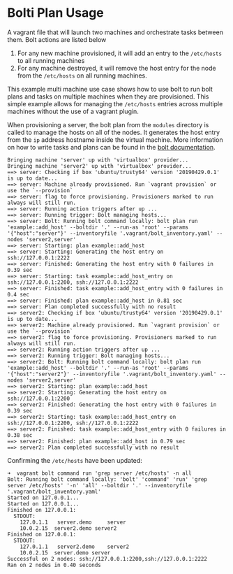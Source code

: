 # Bolti Plan Usage

A vagrant file that will launch two machines and orchestrate tasks between them. Bolt actions are listed below

1. For any new machine provisioned, it will add an entry to the `/etc/hosts` to all running machines
2. For any machine destroyed, it will remove the host entry for the node from the `/etc/hosts` on all running machines.

This example multi machine use case shows how to use bolt to run bolt plans and tasks on multiple machines when they are provisioned. This simple example allows for managing the `/etc/hosts` entries across multiple machines without the use of a vagrant plugin.

When provisioning a server, the bolt plan from the `modules` directory is called to manage the hosts on all of the nodes. It generates the host entry from the `ip` address hostname inside the virtual machine. More information on how to write tasks and plans can be found in the [bolt documentation](https://puppet.com/docs/bolt/latest/writing_tasks_and_plans.html).

~~~
Bringing machine 'server' up with 'virtualbox' provider...
Bringing machine 'server2' up with 'virtualbox' provider...
==> server: Checking if box 'ubuntu/trusty64' version '20190429.0.1' is up to date...
==> server: Machine already provisioned. Run `vagrant provision` or use the `--provision`
==> server: flag to force provisioning. Provisioners marked to run always will still run.
==> server: Running action triggers after up ...
==> server: Running trigger: Bolt managing hosts...
==> server: Bolt: Running bolt command locally: bolt plan run 'example::add_host' --boltdir '.' --run-as 'root' --params '{"host":"server"}' --inventoryfile '.vagrant/bolt_inventory.yaml' --nodes 'server2,server'
==> server: Starting: plan example::add_host
==> server: Starting: Generating the host entry on ssh://127.0.0.1:2222
==> server: Finished: Generating the host entry with 0 failures in 0.39 sec
==> server: Starting: task example::add_host_entry on ssh://127.0.0.1:2200, ssh://127.0.0.1:2222
==> server: Finished: task example::add_host_entry with 0 failures in 0.4 sec
==> server: Finished: plan example::add_host in 0.81 sec
==> server: Plan completed successfully with no result
==> server2: Checking if box 'ubuntu/trusty64' version '20190429.0.1' is up to date...
==> server2: Machine already provisioned. Run `vagrant provision` or use the `--provision`
==> server2: flag to force provisioning. Provisioners marked to run always will still run.
==> server2: Running action triggers after up ...
==> server2: Running trigger: Bolt managing hosts...
==> server2: Bolt: Running bolt command locally: bolt plan run 'example::add_host' --boltdir '.' --run-as 'root' --params '{"host":"server2"}' --inventoryfile '.vagrant/bolt_inventory.yaml' --nodes 'server2,server'
==> server2: Starting: plan example::add_host
==> server2: Starting: Generating the host entry on ssh://127.0.0.1:2200
==> server2: Finished: Generating the host entry with 0 failures in 0.39 sec
==> server2: Starting: task example::add_host_entry on ssh://127.0.0.1:2200, ssh://127.0.0.1:2222
==> server2: Finished: task example::add_host_entry with 0 failures in 0.38 sec
==> server2: Finished: plan example::add_host in 0.79 sec
==> server2: Plan completed successfully with no result

~~~

Confirming the `/etc/hosts` have been updated:

~~~
➜  vagrant bolt command run 'grep server /etc/hosts' -n all
Bolt: Running bolt command locally: 'bolt' 'command' 'run' 'grep server /etc/hosts' '-n' 'all' --boltdir '.' --inventoryfile '.vagrant/bolt_inventory.yaml'
Started on 127.0.0.1...
Started on 127.0.0.1...
Finished on 127.0.0.1:
  STDOUT:
    127.0.1.1   server.demo     server
    10.0.2.15  server2.demo server2
Finished on 127.0.0.1:
  STDOUT:
    127.0.1.1   server2.demo    server2
    10.0.2.15  server.demo server
Successful on 2 nodes: ssh://127.0.0.1:2200,ssh://127.0.0.1:2222
Ran on 2 nodes in 0.40 seconds

~~~

